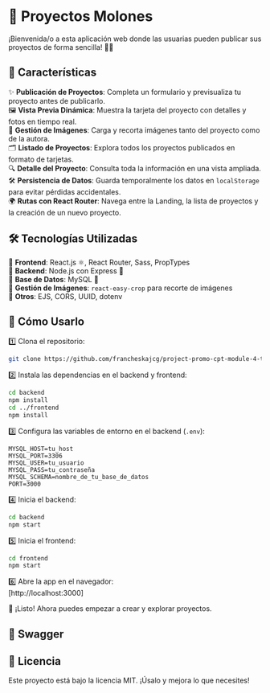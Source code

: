 # 🚀 Proyectos Molones 

¡Bienvenida/o a esta aplicación web donde las usuarias pueden publicar sus proyectos de forma sencilla! 🎨💡  

## 📌 Características  

✨ **Publicación de Proyectos**: Completa un formulario y previsualiza tu proyecto antes de publicarlo.  
🖼️ **Vista Previa Dinámica**: Muestra la tarjeta del proyecto con detalles y fotos en tiempo real.  
📂 **Gestión de Imágenes**: Carga y recorta imágenes tanto del proyecto como de la autora.  
🗂️ **Listado de Proyectos**: Explora todos los proyectos publicados en formato de tarjetas.  
🔍 **Detalle del Proyecto**: Consulta toda la información en una vista ampliada.  
🛠 **Persistencia de Datos**: Guarda temporalmente los datos en `localStorage` para evitar pérdidas accidentales.  
🌍 **Rutas con React Router**: Navega entre la Landing, la lista de proyectos y la creación de un nuevo proyecto.  

## 🛠️ Tecnologías Utilizadas  

🔹 **Frontend**: React.js ⚛️, React Router, Sass, PropTypes  
🔹 **Backend**: Node.js con Express 🚀  
🔹 **Base de Datos**: MySQL 🐬  
🔹 **Gestión de Imágenes**: `react-easy-crop` para recorte de imágenes  
🔹 **Otros**: EJS, CORS, UUID, dotenv  

## 🚀 Cómo Usarlo  

1️⃣ Clona el repositorio:  
```sh
git clone https://github.com/francheskajcg/project-promo-cpt-module-4-team-1/
```

2️⃣ Instala las dependencias en el backend y frontend:  
```sh
cd backend
npm install
cd ../frontend
npm install
```

3️⃣ Configura las variables de entorno en el backend (`.env`):  
```env
MYSQL_HOST=tu_host
MYSQL_PORT=3306
MYSQL_USER=tu_usuario
MYSQL_PASS=tu_contraseña
MYSQL_SCHEMA=nombre_de_tu_base_de_datos
PORT=3000
```

4️⃣ Inicia el backend:  
```sh
cd backend
npm start
```

5️⃣ Inicia el frontend:  
```sh
cd frontend
npm start
```

6️⃣ Abre la app en el navegador:  
[http://localhost:3000]

🎉 ¡Listo! Ahora puedes empezar a crear y explorar proyectos.

## 📸 Swagger



## 📜 Licencia  

Este proyecto está bajo la licencia MIT. ¡Úsalo y mejora lo que necesites!
